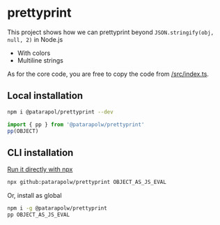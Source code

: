 # prettyprint

This project shows how we can prettyprint beyond `JSON.stringify(obj, null, 2)` in Node.js

- With colors
- Multiline strings

As for the core code, you are free to copy the code from [/src/index.ts](/src/index.ts).

## Local installation

```sh
npm i @patarapol/prettyprint --dev
```

```ts
import { pp } from '@patarapolw/prettyprint'
pp(OBJECT)
```

## CLI installation

[Run it directly with npx](https://www.npmjs.com/package/npx#examples)

```sh
npx github:patarapolw/prettyprint OBJECT_AS_JS_EVAL
```

Or, install as global

```sh
npm i -g @patarapolw/prettyprint
pp OBJECT_AS_JS_EVAL
```
